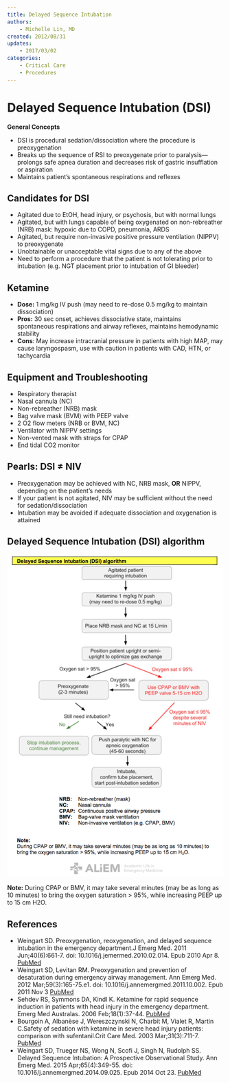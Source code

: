 ```yaml
---
title: Delayed Sequence Intubation
authors:
    - Michelle Lin, MD
created: 2012/08/31
updates:  
    - 2017/03/02
categories:
    - Critical Care
    - Procedures
---
```


# Delayed Sequence Intubation (DSI)

**General Concepts**

- DSI is procedural sedation/dissociation where the procedure is preoxygenation
- Breaks up the sequence of RSI to preoxygenate prior to paralysis—prolongs safe apnea duration and decreases risk of gastric insufflation or aspiration
- Maintains patient’s spontaneous respirations and reflexes

## Candidates for DSI

- Agitated due to EtOH, head injury, or psychosis, but with normal lungs
- Agitated, but with lungs capable of being oxygenated on non-rebreather (NRB) mask: hypoxic due to COPD, pneumonia, ARDS
- Agitated, but require non-invasive positive pressure ventilation (NIPPV) to preoxygenate
- Unobtainable or unacceptable vital signs due to any of the above
- Need to perform a procedure that the patient is not tolerating prior to intubation (e.g. NGT placement prior to intubation of GI bleeder)

## Ketamine

- **Dose:** 1 mg/kg IV push (may need to re-dose 0.5 mg/kg to maintain dissociation)
- **Pros:** 30 sec onset, achieves dissociative state, maintains spontaneous respirations and airway reflexes, maintains hemodynamic stability
- **Cons**: May increase intracranial pressure in patients with high MAP, may cause laryngospasm, use with caution in patients with CAD, HTN, or tachycardia

## Equipment and Troubleshooting

- Respiratory therapist
- Nasal cannula (NC)
- Non-rebreather (NRB) mask
- Bag valve mask (BVM) with PEEP valve
- 2 O2 flow meters (NRB or BVM, NC)
- Ventilator with NIPPV settings
- Non-vented mask with straps for CPAP
- End tidal CO2 monitor

## Pearls: DSI ≠ NIV 

- Preoxygenation may be achieved with NC, NRB mask, **OR** NIPPV, depending on the patient’s needs
- If your patient is not agitated, NIV may be sufficient without the need for sedation/dissociation
- Intubation may be avoided if adequate dissociation and oxygenation is attained

## Delayed Sequence Intubation (DSI) algorithm

![](image-1.png)

**Note:** During CPAP or BMV, it may take several minutes (may be as long as 10 minutes) to bring the oxygen saturation > 95%, while increasing PEEP up to 15 cm H2O.

## References

- Weingart SD. Preoxygenation, reoxygenation, and delayed sequence intubation in the emergency department.J Emerg Med. 2011 Jun;40(6):661-7. doi: 10.1016/j.jemermed.2010.02.014. Epub 2010 Apr 8. [PubMed](https://www.ncbi.nlm.nih.gov/pubmed/?term=20378297)
- Weingart SD, Levitan RM. Preoxygenation and prevention of desaturation during emergency airway management. Ann Emerg Med. 2012 Mar;59(3):165-75.e1. doi: 10.1016/j.annemergmed.2011.10.002. Epub 2011 Nov 3 [PubMed](https://www.ncbi.nlm.nih.gov/pubmed/?term=22050948)
- Sehdev RS, Symmons DA, Kindl K. Ketamine for rapid sequence induction in patients with head injury in the emergency department. Emerg Med Australas. 2006 Feb;18(1):37-44. [PubMed](https://www.ncbi.nlm.nih.gov/pubmed/?term=16454773)
- Bourgoin A, Albanèse J, Wereszczynski N, Charbit M, Vialet R, Martin C.Safety of sedation with ketamine in severe head injury patients: comparison with sufentanil.Crit Care Med. 2003 Mar;31(3):711-7. [PubMed](https://www.ncbi.nlm.nih.gov/pubmed/?term=12626974)
- Weingart SD, Trueger NS, Wong N, Scofi J, Singh N, Rudolph SS. Delayed Sequence Intubation: A Prospective Observational Study. Ann Emerg Med. 2015 Apr;65(4):349-55. doi: 10.1016/j.annemergmed.2014.09.025. Epub 2014 Oct 23. [PubMed](https://www.ncbi.nlm.nih.gov/pubmed/25447559) 
